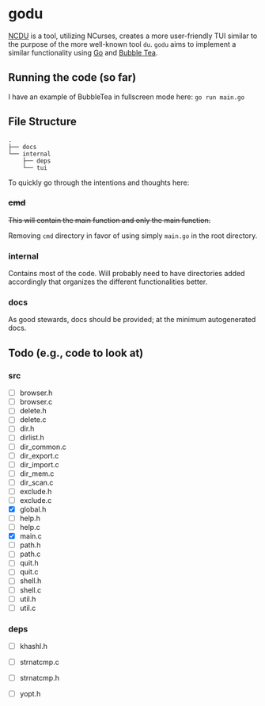 # godu
[NCDU](https://dev.yorhel.nl/ncdu) is a tool, utilizing NCurses, creates a more user-friendly TUI similar to the purpose of the more well-known tool `du`.
`godu` aims to implement a similar functionality using [Go](https://go.dev/) and [Bubble Tea](https://github.com/charmbracelet/bubbletea).

## Running the code (so far)
I have an example of BubbleTea in fullscreen mode here: `go run main.go`

## File Structure
```
.
├── docs
└── internal
    ├── deps
    └── tui
```

To quickly go through the intentions and thoughts here:

### ~~cmd~~
~~This will contain the main function and only the main function.~~

Removing `cmd` directory in favor of using simply `main.go` in the root directory.

### internal
Contains most of the code. Will probably need to have directories added accordingly that organizes the different functionalities better.

### docs
As good stewards, docs should be provided; at the minimum autogenerated docs.

## Todo (e.g., code to look at)

### src
- [ ] browser.h
- [ ] browser.c
- [ ] delete.h
- [ ] delete.c
- [ ] dir.h
- [ ] dirlist.h
- [ ] dir_common.c
- [ ] dir_export.c
- [ ] dir_import.c
- [ ] dir_mem.c 
- [ ] dir_scan.c 
- [ ] exclude.h 
- [ ] exclude.c 
- [x] global.h 
- [ ] help.h 
- [ ] help.c 
- [x] main.c 
- [ ] path.h 
- [ ] path.c 
- [ ] quit.h 
- [ ] quit.c 
- [ ] shell.h 
- [ ] shell.c 
- [ ] util.h 
- [ ] util.c

### deps
- [ ] khashl.h 
- [ ] strnatcmp.c 
- [ ] strnatcmp.h 
- [ ] yopt.h

